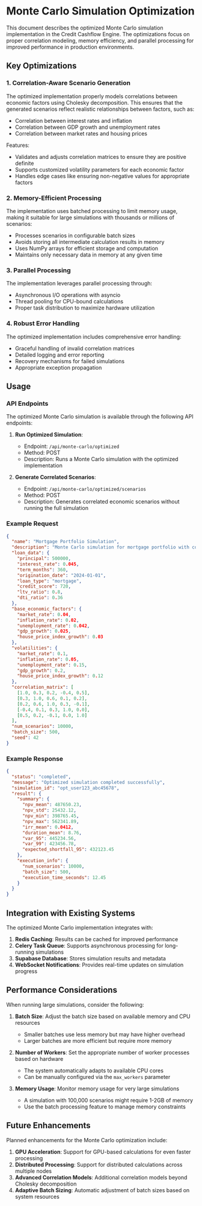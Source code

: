 # Monte Carlo Simulation Optimization

This document describes the optimized Monte Carlo simulation implementation in the Credit Cashflow Engine. The optimizations focus on proper correlation modeling, memory efficiency, and parallel processing for improved performance in production environments.

## Key Optimizations

### 1. Correlation-Aware Scenario Generation

The optimized implementation properly models correlations between economic factors using Cholesky decomposition. This ensures that the generated scenarios reflect realistic relationships between factors, such as:

- Correlation between interest rates and inflation
- Correlation between GDP growth and unemployment rates
- Correlation between market rates and housing prices

Features:
- Validates and adjusts correlation matrices to ensure they are positive definite
- Supports customized volatility parameters for each economic factor
- Handles edge cases like ensuring non-negative values for appropriate factors

### 2. Memory-Efficient Processing

The implementation uses batched processing to limit memory usage, making it suitable for large simulations with thousands or millions of scenarios:

- Processes scenarios in configurable batch sizes
- Avoids storing all intermediate calculation results in memory
- Uses NumPy arrays for efficient storage and computation
- Maintains only necessary data in memory at any given time

### 3. Parallel Processing

The implementation leverages parallel processing through:

- Asynchronous I/O operations with asyncio
- Thread pooling for CPU-bound calculations
- Proper task distribution to maximize hardware utilization

### 4. Robust Error Handling

The optimized implementation includes comprehensive error handling:

- Graceful handling of invalid correlation matrices
- Detailed logging and error reporting
- Recovery mechanisms for failed simulations
- Appropriate exception propagation

## Usage

### API Endpoints

The optimized Monte Carlo simulation is available through the following API endpoints:

1. **Run Optimized Simulation**:
   - Endpoint: `/api/monte-carlo/optimized`
   - Method: POST
   - Description: Runs a Monte Carlo simulation with the optimized implementation

2. **Generate Correlated Scenarios**:
   - Endpoint: `/api/monte-carlo/optimized/scenarios`
   - Method: POST
   - Description: Generates correlated economic scenarios without running the full simulation

### Example Request

```json
{
  "name": "Mortgage Portfolio Simulation",
  "description": "Monte Carlo simulation for mortgage portfolio with correlation modeling",
  "loan_data": {
    "principal": 500000,
    "interest_rate": 0.045,
    "term_months": 360,
    "origination_date": "2024-01-01",
    "loan_type": "mortgage",
    "credit_score": 720,
    "ltv_ratio": 0.8,
    "dti_ratio": 0.36
  },
  "base_economic_factors": {
    "market_rate": 0.04,
    "inflation_rate": 0.02,
    "unemployment_rate": 0.042,
    "gdp_growth": 0.025,
    "house_price_index_growth": 0.03
  },
  "volatilities": {
    "market_rate": 0.1,
    "inflation_rate": 0.05,
    "unemployment_rate": 0.15,
    "gdp_growth": 0.2,
    "house_price_index_growth": 0.12
  },
  "correlation_matrix": [
    [1.0, 0.3, 0.2, -0.4, 0.5],
    [0.3, 1.0, 0.6, 0.1, 0.2],
    [0.2, 0.6, 1.0, 0.3, -0.1],
    [-0.4, 0.1, 0.3, 1.0, 0.0],
    [0.5, 0.2, -0.1, 0.0, 1.0]
  ],
  "num_scenarios": 10000,
  "batch_size": 500,
  "seed": 42
}
```

### Example Response

```json
{
  "status": "completed",
  "message": "Optimized simulation completed successfully",
  "simulation_id": "opt_user123_abc45678",
  "result": {
    "summary": {
      "npv_mean": 487650.23,
      "npv_std": 25432.12,
      "npv_min": 398765.45,
      "npv_max": 562341.89,
      "irr_mean": 0.0412,
      "duration_mean": 8.76,
      "var_95": 445234.56,
      "var_99": 423456.78,
      "expected_shortfall_95": 432123.45
    },
    "execution_info": {
      "num_scenarios": 10000,
      "batch_size": 500,
      "execution_time_seconds": 12.45
    }
  }
}
```

## Integration with Existing Systems

The optimized Monte Carlo implementation integrates with:

1. **Redis Caching**: Results can be cached for improved performance
2. **Celery Task Queue**: Supports asynchronous processing for long-running simulations
3. **Supabase Database**: Stores simulation results and metadata
4. **WebSocket Notifications**: Provides real-time updates on simulation progress

## Performance Considerations

When running large simulations, consider the following:

1. **Batch Size**: Adjust the batch size based on available memory and CPU resources
   - Smaller batches use less memory but may have higher overhead
   - Larger batches are more efficient but require more memory

2. **Number of Workers**: Set the appropriate number of worker processes based on hardware
   - The system automatically adapts to available CPU cores
   - Can be manually configured via the `max_workers` parameter

3. **Memory Usage**: Monitor memory usage for very large simulations
   - A simulation with 100,000 scenarios might require 1-2GB of memory
   - Use the batch processing feature to manage memory constraints

## Future Enhancements

Planned enhancements for the Monte Carlo optimization include:

1. **GPU Acceleration**: Support for GPU-based calculations for even faster processing
2. **Distributed Processing**: Support for distributed calculations across multiple nodes
3. **Advanced Correlation Models**: Additional correlation models beyond Cholesky decomposition
4. **Adaptive Batch Sizing**: Automatic adjustment of batch sizes based on system resources
